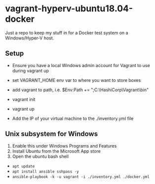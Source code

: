 # vagrant-hyperv-ubuntu18.04-docker

Just a repo to keep my stuff in for a Docker test system on a Windows/Hyper-V host.

## Setup

* Ensure you have a local Windows admin account for Vagrant to use during vagrant up
* set VAGRANT_HOME env var to where you want to store boxes
* add vagrant to path, i.e. $Env:Path += ";C:\HashiCorp\Vagrant\bin"
* vagrant init
* vagrant up

* Add the IP of your virtual machine to the ./inventory.yml file

## Unix subsystem for Windows

1. Enable this under Windows Programs and Features
2. Install Ubuntu from the Microsoft App store
3. Open the ubuntu bash shell

* `apt update`
* `apt install ansible sshpass -y`
* `ansible-playbook -k -u vagrant -i ./inventory.yml ./docker.yml`